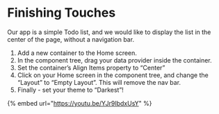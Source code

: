 # Finishing Touches

Our app is a simple Todo list, and we would like to display the list in the center of the page, without a navigation bar.

1. Add a new container to the Home screen.
2. In the component tree, drag your data provider inside the container.
3. Set the container’s Align Items property to “Center”
4. Click on your Home screen in the component tree, and change the “Layout” to “Empty Layout”. This will remove the nav bar.
5. Finally - set your theme to “Darkest”!

{% embed url="https://youtu.be/YJr9IbdxUsY" %}

